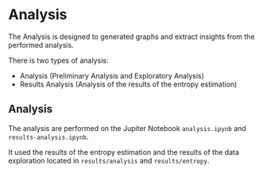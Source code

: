 # Analysis

The Analysis is designed to generated graphs and extract insights from the performed analysis.

There is two types of analysis:
- Analysis (Preliminary Analysis and Exploratory Analysis)
- Results Analysis (Analysis of the results of the entropy estimation)

## Analysis

The analysis are performed on the Jupiter Notebook `analysis.ipynb` and `results-analysis.ipynb`.

It used the results of the entropy estimation and the results of the data exploration located in `results/analysis` and `results/entropy`.